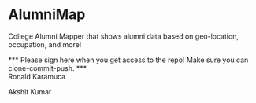 # AlumniMap
College Alumni Mapper that shows alumni data based on geo-location, occupation, and more!

*** Please sign here when you get access to the repo! Make sure you can clone-commit-push. *** \
Ronald Karamuca

Akshit Kumar
